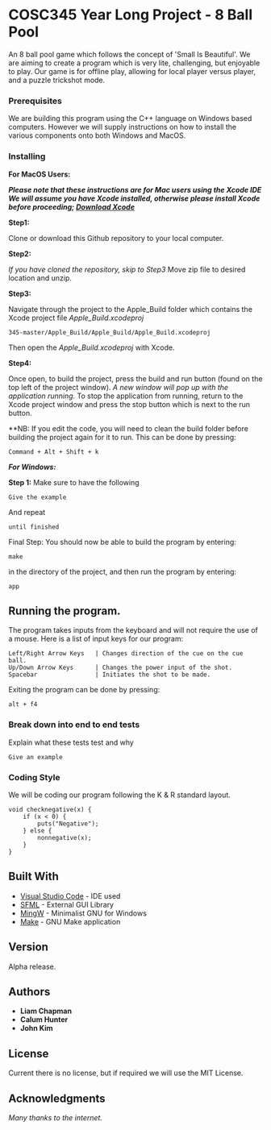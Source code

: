 # COSC345 Year Long Project - 8 Ball Pool

An 8 ball pool game which follows the concept of 'Small Is Beautiful'. We are aiming to create a program which is very lite, challenging, but enjoyable to play. Our game is for offline play, allowing for local player versus player, and a puzzle trickshot 
mode.

### Prerequisites

We are building this program using the C++ language on Windows based computers. However we will supply instructions on how to install the various components onto both Windows and MacOS.

### Installing
**For MacOS Users:**

**_Please note that these instructions are for Mac users using the Xcode IDE_**
**_We will assume you have Xcode installed, otherwise please install Xcode before proceeding; [Download Xcode](https://itunes.apple.com/nz/app/xcode/id497799835?mt=12)_**

**Step1:**

Clone or download this Github repository to your local computer.

**Step2:**

*If you have cloned the repository, skip to Step3*
Move zip file to desired location and unzip.

**Step3:**

Navigate through the project to the Apple_Build folder which contains the Xcode project file *Apple_Build.xcodeproj*
```
345-master/Apple_Build/Apple_Build/Apple_Build.xcodeproj
```
Then open the *Apple_Build.xcodeproj* with Xcode.

**Step4:**

Once open, to build the project, press the build and run button (found on the top left of the project window).
_A new window will pop up with the application running._
To stop the application from running, return to the Xcode project window and press the stop button which is next to the run button.

**NB: If you edit the code, you will need to clean the build folder before building the project again for it to run.
This can be done by pressing:
```
Command + Alt + Shift + k
```

***For Windows:***

**Step 1:**
Make sure to have the following 

```
Give the example
```

And repeat

```
until finished
```
Final Step:
You should now be able to build the program by entering:
```
make
```
in the directory of the project, and then run the program by entering:
```
app
```

## Running the program.

The program takes inputs from the keyboard and will not require the use of a mouse.
Here is a list of input keys for our program:
```
Left/Right Arrow Keys   | Changes direction of the cue on the cue ball.
Up/Down Arrow Keys      | Changes the power input of the shot.
Spacebar                | Initiates the shot to be made.
```
Exiting the program can be done by pressing:
```
alt + f4
```

### Break down into end to end tests

Explain what these tests test and why

```
Give an example
```

### Coding Style

We will be coding our program following the K & R standard layout. 

```
void checknegative(x) {
    if (x < 0) {
        puts("Negative");
    } else {
        nonnegative(x);
    }
}
```

## Built With

* [Visual Studio Code](https://code.visualstudio.com/) - IDE used
* [SFML](https://www.sfml-dev.org/) - External GUI Library
* [MingW](http://www.mingw.org/) - Minimalist GNU for Windows
* [Make](https://www.gnu.org/software/make/) - GNU Make application

## Version

Alpha release.

## Authors

* **Liam Chapman**
* **Calum Hunter**
* **John Kim**

## License

Current there is no license, but if required we will use the MIT License.

## Acknowledgments

*Many thanks to the internet.*
